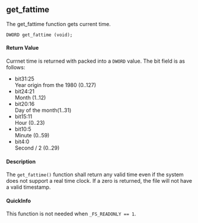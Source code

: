 ## get\_fattime

The get\_fattime function gets current time.

    DWORD get_fattime (void);

#### Return Value

Currnet time is returned with packed into a `DWORD` value. The bit field
is as follows:

  - bit31:25  
    Year origin from the 1980 (0..127)
  - bit24:21  
    Month (1..12)
  - bit20:16  
    Day of the month(1..31)
  - bit15:11  
    Hour (0..23)
  - bit10:5  
    Minute (0..59)
  - bit4:0  
    Second / 2 (0..29)

#### Description

The `get_fattime()` function shall return any valid time even if the
system does not support a real time clock. If a zero is returned, the
file will not have a valid timestamp.

#### QuickInfo

This function is not needed when `_FS_READONLY == 1`.
